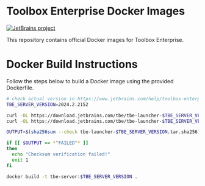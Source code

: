 # Toolbox Enterprise Docker Images

[![JetBrains project](https://jb.gg/badges/official.svg)](https://confluence.jetbrains.com/display/ALL/JetBrains+on+GitHub)

This repository contains official Docker images for Toolbox Enterprise.

# Docker Build Instructions

Follow the steps below to build a Docker image using the provided Dockerfile.

```bash
# check actual version in https://www.jetbrains.com/help/toolbox-enterprise/get-started.html
TBE_SERVER_VERSION=2024.2.2152

curl -OL https://download.jetbrains.com/tbe/tbe-launcher-$TBE_SERVER_VERSION.tar
curl -OL https://download.jetbrains.com/tbe/tbe-launcher-$TBE_SERVER_VERSION.tar.sha256

OUTPUT=$(sha256sum --check tbe-launcher-$TBE_SERVER_VERSION.tar.sha256) || true

if [[ $OUTPUT == *"FAILED"* ]]
then
  echo "Checksum verification failed!"
  exit 1
fi

docker build -t tbe-server:$TBE_SERVER_VERSION .
```